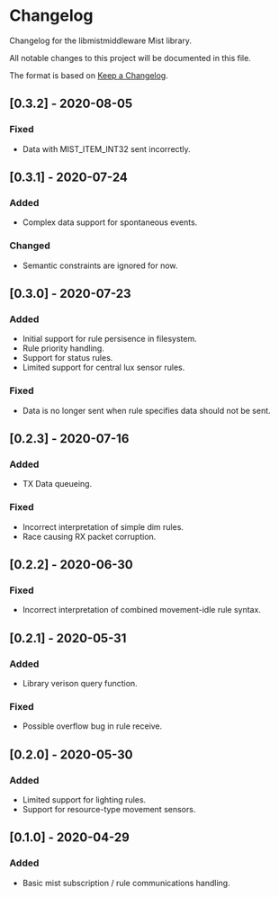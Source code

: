 # Changelog

Changelog for the libmistmiddleware Mist library.

All notable changes to this project will be documented in this file.

The format is based on [Keep a Changelog](https://keepachangelog.com/en/1.0.0/).

## [0.3.2] - 2020-08-05

### Fixed
- Data with MIST_ITEM_INT32 sent incorrectly.

## [0.3.1] - 2020-07-24

### Added
- Complex data support for spontaneous events.

### Changed
- Semantic constraints are ignored for now.

## [0.3.0] - 2020-07-23

### Added
- Initial support for rule persisence in filesystem.
- Rule priority handling.
- Support for status rules.
- Limited support for central lux sensor rules.

### Fixed
- Data is no longer sent when rule specifies data should not be sent.

## [0.2.3] - 2020-07-16

### Added

- TX Data queueing.

### Fixed

- Incorrect interpretation of simple dim rules.
- Race causing RX packet corruption.

## [0.2.2] - 2020-06-30

### Fixed

- Incorrect interpretation of combined movement-idle rule syntax.

## [0.2.1] - 2020-05-31

### Added

- Library verison query function.

### Fixed

- Possible overflow bug in rule receive.

## [0.2.0] - 2020-05-30

### Added

- Limited support for lighting rules.
- Support for resource-type movement sensors.

## [0.1.0] - 2020-04-29

### Added

- Basic mist subscription / rule communications handling.
